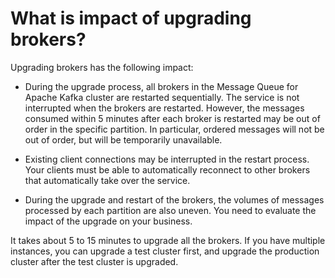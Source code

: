 # What is impact of upgrading brokers?

Upgrading brokers has the following impact:

-   During the upgrade process, all brokers in the Message Queue for Apache Kafka cluster are restarted sequentially. The service is not interrupted when the brokers are restarted. However, the messages consumed within 5 minutes after each broker is restarted may be out of order in the specific partition. In particular, ordered messages will not be out of order, but will be temporarily unavailable.

-   Existing client connections may be interrupted in the restart process. Your clients must be able to automatically reconnect to other brokers that automatically take over the service.

-   During the upgrade and restart of the brokers, the volumes of messages processed by each partition are also uneven. You need to evaluate the impact of the upgrade on your business.


It takes about 5 to 15 minutes to upgrade all the brokers. If you have multiple instances, you can upgrade a test cluster first, and upgrade the production cluster after the test cluster is upgraded.

